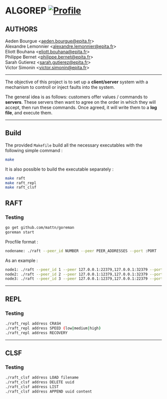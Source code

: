 # ALGOREP [![Profile][title-img]][profile]

[title-img]:https://img.shields.io/badge/-SCIA--PRIME-red
[profile]:https://github.com/Pypearl

## AUTHORS
Aeden Bourgue \<aeden.bourgue@epita.fr\> \
Alexandre Lemonnier \<alexandre.lemonnier@epita.fr\>\
Eliott Bouhana \<eliott.bouhana@epita.fr\> \
Philippe Bernet \<philippe.bernet@epita.fr\> \
Sarah Gutierez \<sarah.gutierez@epita.fr\> \
Victor Simonin \<victor.simonin@epita.fr\>

---

The objective of this project is to set up a **client/server** system with a mechanism to controll or inject faults into the system.

The general idea is as follows: customers offer values / commands to **servers**. These servers then want to agree on the order in which they will accept, then run these commands. Once agreed, it will write them to a **log file**, and execute them. 

---

## Build

The provided `Makefile` build all the necessary executables with the following simple command : 

```bash
make
```

It is also possible to build the executable separately :

```bash
make raft
make raft_repl
make raft_clsf
```

## RAFT

### Testing

```bash
go get github.com/mattn/goreman
goreman start
```

Procfile format :

```bash
nodename: ./raft --peer_id NUMBER --peer PEER_ADDRESSES --port :PORT
```

As an example :
```bash
node1: ./raft --peer_id 1 --peer 127.0.0.1:22379,127.0.0.1:32379 --port 12379
node2: ./raft --peer_id 2 --peer 127.0.0.1:12379,127.0.0.1:32379 --port 22379
node3: ./raft --peer_id 3 --peer 127.0.0.1:12379,127.0.0.1:22379 --port 32379
```

---

## REPL

### Testing

```bash
./raft_repl address CRASH
./raft_repl address SPEED (low|medium|high)
./raft_repl address RECOVERY
```

---

## CLSF

### Testing

```bash
./raft_clsf address LOAD filename
./raft_clsf address DELETE uuid
./raft_clsf address LIST
./raft_clsf address APPEND uuid content
```